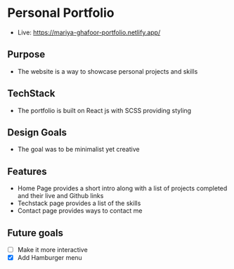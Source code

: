 # Personal Portfolio

- Live: https://mariya-ghafoor-portfolio.netlify.app/

## Purpose

- The website is a way to showcase personal projects and skills

## TechStack

- The portfolio is built on React js with SCSS providing styling

## Design Goals

- The goal was to be minimalist yet creative

## Features

- Home Page provides a short intro along with a list of projects completed and their live and Github links
- Techstack page provides a list of the skills
- Contact page provides ways to contact me

## Future goals

- [ ] Make it more interactive
- [x] Add Hamburger menu
